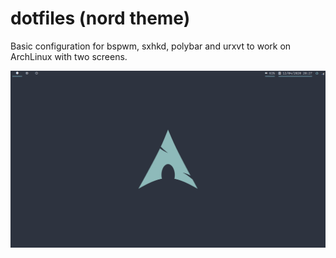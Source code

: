 # dotfiles (nord theme)

Basic configuration for bspwm, sxhkd, polybar and urxvt to work on ArchLinux with two screens.

![Sample screenshot](Screenshot.png)
